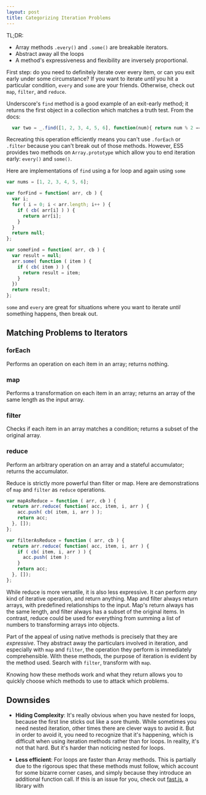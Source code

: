 ```yaml
---
layout: post
title: Categorizing Iteration Problems
---
```


TL;DR:
- Array methods `.every()` and `.some()` are breakable iterators.
- Abstract away all the loops
- A method's expressiveness and flexibility are inversely proportional.

First step: do you need to definitely iterate over every item, or can you exit early under some circumstance? If you want to iterate _until_ you hit a particular condition, `every` and `some` are your friends. Otherwise, check out `map`, `filter`, and `reduce`.

Underscore's `find` method is a good example of an exit-early method; it returns the first object in a collection which matches a truth test. From the docs:

```javascript
  var two = _.find([1, 2, 3, 4, 5, 6], function(num){ return num % 2 == 0; });
```

Recreating this operation efficiently means you can't use `.forEach` or `.filter` because you can't break out of those methods. However, ES5 provides two methods on `Array.prototype` which allow you to end iteration early: `every()` and `some()`.

 Here are implementations of `find` using a for loop and again using `some`

```javascript
var nums = [1, 2, 3, 4, 5, 6];

var forFind = function( arr, cb ) {
  var i;
  for ( i = 0; i < arr.length; i++ ) {
    if ( cb( arr[i] ) ) {
      return arr[i];
    }
  }
  return null;
};

var someFind = function( arr, cb ) {
  var result = null;
  arr.some( function ( item ) {
    if ( cb( item ) ) {
      return result = item;
    }
  })
  return result;
};
```

`some` and `every` are great for situations where you want to iterate _until_ something happens, then break out.

## Matching Problems to Iterators

### forEach
Performs an operation on each item in an array; returns nothing.

### map
Performs a transformation on each item in an array; returns an array of the same length as the input array.

### filter
Checks if each item in an array matches a condition; returns a subset of the original array.

### reduce
Perform an arbitrary operation on an array and a stateful accumulator; returns the accumulator.

Reduce is strictly more powerful than filter or map. Here are demonstrations of `map` and `filter` as `reduce` operations.

```javascript
var mapAsReduce = function ( arr, cb ) {
  return arr.reduce( function( acc, item, i, arr ) {
    acc.push( cb( item, i, arr ) );
    return acc;
  }, []);
};

var filterAsReduce = function ( arr, cb ) {
  return arr.reduce( function( acc, item, i, arr ) {
    if ( cb( item, i, arr ) ) {
      acc.push( item ):
    }
    return acc;
  }, []);
};
```

While reduce is more versatile, it is also less expressive. It can perform _any_ kind of iterative operation, and return anything. Map and filter always return arrays, with predefined relationships to the input. Map's return always has the same length, and filter always has a subset of the original items. In contrast, reduce could be used for everything from summing a list of numbers to transforming arrays into objects. 

Part of the appeal of using native methods is precisely that they are _expressive_. They abstract away the particulars involved in iteration, and especially with `map` and `filter`, the operation they perform is immediately comprehensible. With these methods, the purpose of iteration is evident by the method used. Search with `filter`, transform with `map`.

Knowing how these methods work and what they return allows you to quickly choose which methods to use to attack which problems.

## Downsides

- **Hiding Complexity**: It's really obvious when you have nested for loops, because the first line sticks out like a sore thumb. While sometimes you need nested iteration, other times there are clever ways to avoid it. But in order to avoid it, you need to recognize that it's happening, which is difficult when using iteration methods rather than for loops. In reality, it's not that hard. But it's harder than noticing nested for loops.

- **Less efficient**: For loops are faster than Array methods. This is partially due to the rigorous spec that these methods must follow, which account for some bizarre corner cases, and simply because they introduce an additional function call. If this is an issue for you, check out [fast.js](https://github.com/codemix/fast.js), a library with 
